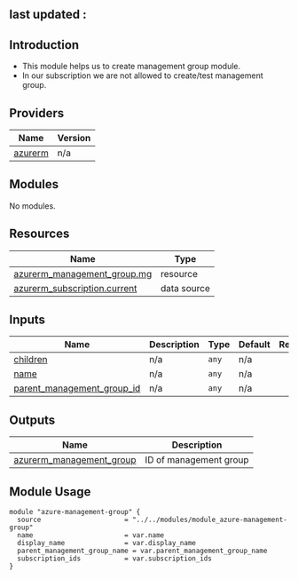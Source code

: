 <!-- BEGIN_TF_DOCS -->
## last updated :

## Introduction
* This module helps us to create management group module.
* In our subscription we are not allowed to create/test management group.

## Providers

| Name | Version |
|------|---------|
| <a name="provider_azurerm"></a> [azurerm](#provider\_azurerm) | n/a |

## Modules

No modules.

## Resources

| Name | Type |
|------|------|
| [azurerm_management_group.mg](https://registry.terraform.io/providers/hashicorp/azurerm/latest/docs/resources/management_group) | resource |
| [azurerm_subscription.current](https://registry.terraform.io/providers/hashicorp/azurerm/latest/docs/data-sources/subscription) | data source |

## Inputs

| Name | Description | Type | Default | Required |
|------|-------------|------|---------|:--------:|
| <a name="input_children"></a> [children](#input\_children) | n/a | `any` | n/a | yes |
| <a name="input_name"></a> [name](#input\_name) | n/a | `any` | n/a | yes |
| <a name="input_parent_management_group_id"></a> [parent\_management\_group\_id](#input\_parent\_management\_group\_id) | n/a | `any` | n/a | yes |

## Outputs

| Name | Description |
|------|-------------|
| <a name="output_azurerm_management_group"></a> [azurerm\_management\_group](#output\_azurerm\_management\_group) | ID of management group |

## Module Usage
```
module "azure-management-group" {
  source                     = "../../modules/module_azure-management-group"
  name                       = var.name
  display_name               = var.display_name
  parent_management_group_name = var.parent_management_group_name
  subscription_ids           = var.subscription_ids
}
```
<!-- END_TF_DOCS -->